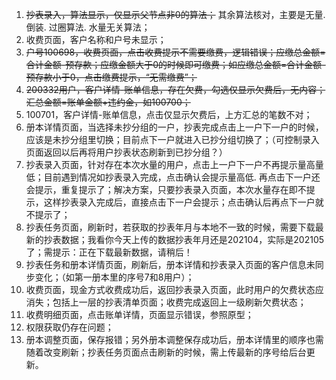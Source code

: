1. ~~抄表录入，算法显示，仅显示父节点非0的算法；~~ 其余算法核对，主要是无量. 倒装. 过圈算法. 水量无关算法；
2. 收费页面，客户名称和户号未显示；
3. ~~户号100698，收费页面，点击收费提示不需要缴费，逻辑错误；应缴总金额=合计金额-预存款；应缴金额大于0的时候即可缴费；如应缴总金额=合计金额-预存款小于0，点击缴费提示，“无需缴费”；~~
4. ~~200332用户，客户详情-账单信息，存在欠费，勾选仅显示欠费后，无内容；汇总金额=账单金额+违约金，如100700；~~
5. 100701，客户详情-账单信息，点击仅显示欠费后，上方汇总的笔数不对；
6. 册本详情页面，当选择未抄分组的一户，抄表完成点击上一户下一户的时候，应该是未抄分组里切换；目前点下一户就进入已抄分组切换了；（可控制录入页面返回以后再将用户抄表状态刷新到已抄分组？）
7. 抄表录入页面，针对存在本次水量的用户，点击上一户下一户不再提示量高量低；目前遇到情况如抄表录入完成，点击确认会提示量高低. 再点击下一户还会提示，重复提示了；解决方案，只要抄表录入页面，本次水量存在即不提示，这样抄表录入完成后，直接点击下一户会提示；点击确认后再点下一户就不提示了；
8. 抄表任务页面，刷新时，若获取的抄表年月与本地不一致的时候，需要下载最新的抄表数据；我看你今天上传的数据抄表年月还是202104，实际是202105了；需提示：正在下载最新数据，请稍后！
9. 抄表任务和册本详情页面，刷新后，册本详情和抄表录入页面的客户信息未同步变化；（如第一册本里的序号7和8用户）；
10. 收费页面，现金方式收费成功后，返回抄表录入页面，此时用户的欠费状态应消失；包括上一层的抄表清单页面；收费完成返回上一级刷新欠费状态；
11. 收费明细页面，点击账单详情，页面显示错误，参照原型；
12. 权限获取仍存在问题；
13. 册本调整页面，保存报错；另外册本调整保存成功后，册本详情里的顺序也需随着改变刷新；抄表任务页面点击刷新的时候，需上传最新的序号给后台更新。
